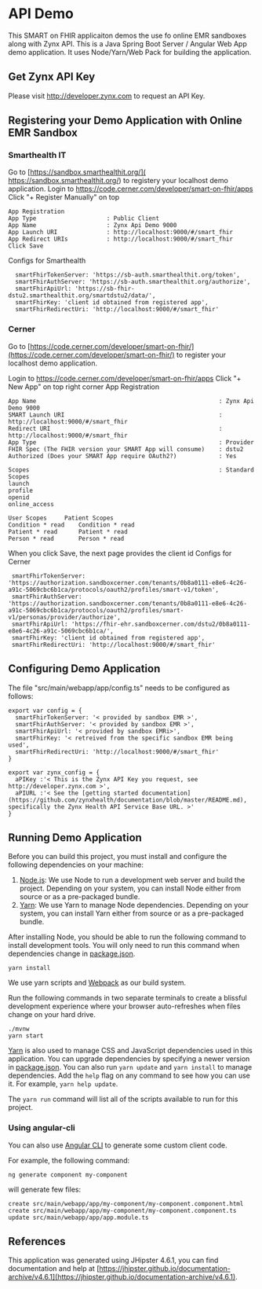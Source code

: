 # API Demo

This SMART on FHIR applicaiton demos the use fo online EMR sandboxes along with Zynx API. This is a Java Spring Boot Server / Angular Web App demo application. It uses Node/Yarn/Web Pack for building the application.

## Get Zynx API Key

Please visit http://developer.zynx.com to request an API Key.

## Registering your Demo Application with Online EMR Sandbox

### Smarthealth IT

Go to [https://sandbox.smarthealthit.org/]( https://sandbox.smarthealthit.org/) to registery your localhost demo application.
Login to https://code.cerner.com/developer/smart-on-fhir/apps
Click "+ Register Manually" on top

```
App Registration
App Type					: Public Client
App Name					: Zynx Api Demo 9000
App Launch URI				: http://localhost:9000/#/smart_fhir
App Redirect URIs			: http://localhost:9000/#/smart_fhir
Click Save
```

Configs for Smarthealth

```
  smartFhirTokenServer: 'https://sb-auth.smarthealthit.org/token',
  smartFhirAuthServer: 'https://sb-auth.smarthealthit.org/authorize',
  smartFhirApiUrl: 'https://sb-fhir-dstu2.smarthealthit.org/smartdstu2/data/',
  smartFhirKey: 'client id obtained from registered app',
  smartFhirRedirectUri: 'http://localhost:9000/#/smart_fhir'
```

### Cerner

Go to [https://code.cerner.com/developer/smart-on-fhir/](https://code.cerner.com/developer/smart-on-fhir/) to register your localhost demo application.

Login to https://code.cerner.com/developer/smart-on-fhir/apps
Click "+ New App" on top right corner
App Registration

```
App Name 					                        		: Zynx Api Demo 9000
SMART Launch URI		                    				: http://localhost:9000/#/smart_fhir
Redirect URI						                    	: http://localhost:9000/#/smart_fhir
App Type					                        		: Provider
FHIR Spec (The FHIR version your SMART App will consume)	: dstu2
Authorized (Does your SMART App require OAuth2?)	    	: Yes

Scopes				                        				: Standard Scopes
launch
profile
openid
online_access

User Scopes		Patient Scopes
Condition * read	Condition * read
Patient	* read		Patient	* read
Person * read		Person * read
```

When you click Save, the next page provides the client id
Configs for Cerner

```
 smartFhirTokenServer: 'https://authorization.sandboxcerner.com/tenants/0b8a0111-e8e6-4c26-a91c-5069cbc6b1ca/protocols/oauth2/profiles/smart-v1/token',
 smartFhirAuthServer: 'https://authorization.sandboxcerner.com/tenants/0b8a0111-e8e6-4c26-a91c-5069cbc6b1ca/protocols/oauth2/profiles/smart-v1/personas/provider/authorize',
 smartFhirApiUrl: 'https://fhir-ehr.sandboxcerner.com/dstu2/0b8a0111-e8e6-4c26-a91c-5069cbc6b1ca/',
 smartFhirKey: 'client id obtained from registered app',
 smartFhirRedirectUri: 'http://localhost:9000/#/smart_fhir'
```

## Configuring Demo Application

The file "src/main/webapp/app/config.ts" needs to be configured as follows:

```
export var config = {
  smartFhirTokenServer: '< provided by sandbox EMR >',
  smartFhirAuthServer: '< provided by sandbox EMR >',
  smartFhirApiUrl: '< provided by sandbox EMRi>',
  smartFhirKey: '< retreived from the specific sandbox EMR being used',
  smartFhirRedirectUri: 'http://localhost:9000/#/smart_fhir'
}

export var zynx_config = {
  aPIKey :'< This is the Zynx API Key you request, see http://developer.zynx.com >',
  aPIURL :'< See the [getting started documentation](https://github.com/zynxhealth/documentation/blob/master/README.md), specifically the Zynx Health API Service Base URL. >'
}
```

## Running Demo Application

Before you can build this project, you must install and configure the following dependencies on your machine:

1. [Node.js][]: We use Node to run a development web server and build the project.
   Depending on your system, you can install Node either from source or as a pre-packaged bundle.
2. [Yarn][]: We use Yarn to manage Node dependencies.
   Depending on your system, you can install Yarn either from source or as a pre-packaged bundle.

After installing Node, you should be able to run the following command to install development tools.
You will only need to run this command when dependencies change in [package.json](package.json).

    yarn install

We use yarn scripts and [Webpack][] as our build system.

Run the following commands in two separate terminals to create a blissful development experience where your browser
auto-refreshes when files change on your hard drive.

    ./mvnw
    yarn start

[Yarn][] is also used to manage CSS and JavaScript dependencies used in this application. You can upgrade dependencies by
specifying a newer version in [package.json](package.json). You can also run `yarn update` and `yarn install` to manage dependencies.
Add the `help` flag on any command to see how you can use it. For example, `yarn help update`.

The `yarn run` command will list all of the scripts available to run for this project.

### Using angular-cli

You can also use [Angular CLI][] to generate some custom client code.

For example, the following command:

    ng generate component my-component

will generate few files:

    create src/main/webapp/app/my-component/my-component.component.html
    create src/main/webapp/app/my-component/my-component.component.ts
    update src/main/webapp/app/app.module.ts

## References 

This application was generated using JHipster 4.6.1, you can find documentation and help at [https://jhipster.github.io/documentation-archive/v4.6.1](https://jhipster.github.io/documentation-archive/v4.6.1).

[JHipster Homepage and latest documentation]: https://jhipster.github.io
[JHipster 4.6.1 archive]: https://jhipster.github.io/documentation-archive/v4.6.1

[Using JHipster in development]: https://jhipster.github.io/documentation-archive/v4.6.1/development/
[Using Docker and Docker-Compose]: https://jhipster.github.io/documentation-archive/v4.6.1/docker-compose
[Using JHipster in production]: https://jhipster.github.io/documentation-archive/v4.6.1/production/
[Running tests page]: https://jhipster.github.io/documentation-archive/v4.6.1/running-tests/
[Setting up Continuous Integration]: https://jhipster.github.io/documentation-archive/v4.6.1/setting-up-ci/

[Gatling]: http://gatling.io/
[Node.js]: https://nodejs.org/
[Yarn]: https://yarnpkg.org/
[Webpack]: https://webpack.github.io/
[Angular CLI]: https://cli.angular.io/
[BrowserSync]: http://www.browsersync.io/
[Karma]: http://karma-runner.github.io/
[Jasmine]: http://jasmine.github.io/2.0/introduction.html
[Protractor]: https://angular.github.io/protractor/
[Leaflet]: http://leafletjs.com/
[DefinitelyTyped]: http://definitelytyped.org/

